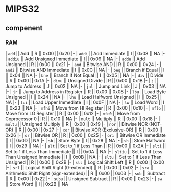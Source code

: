 # MIPS32
## compenent
### RAM
| <code>add</code> || Add || R || 0x00 || 0x20
|-
| <code>addi</code> || Add Immediate || I || 0x08 || NA
|-
| <code>addiu</code> || Add Unsigned Immediate || I || 0x09 || NA
|-
| <code>addu</code> || Add Unsigned || R || 0x00 || 0x21
|-
| <code>and</code> || Bitwise AND || R || 0x00 || 0x24
|-
| <code>andi</code> || Bitwise AND Immediate || I || 0x0C || NA
|-
| <code>beq</code> || Branch if Equal || I || 0x04 || NA
|- 
| <code>bne</code> || Branch if Not Equal || I || 0x05 || NA
|-
| <code>div</code> || Divide || R || 0x00 || 0x1A
|-
| <code>divu</code> || Unsigned Divide || R || 0x00 || 0x1B
|-
| <code>j</code> || Jump to Address || J || 0x02 || NA
|-
| <code>jal</code> || Jump and Link || J || 0x03 || NA
|-
| <code>jr</code> || Jump to Address in Register || R || 0x00 || 0x08
|-
| <code>lbu</code> || Load Byte Unsigned || I || 0x24 || NA
|-
| <code>lhu</code> || Load Halfword Unsigned || I || 0x25 || NA
|-
| <code>lui</code> || Load Upper Immediate || I || 0x0F || NA
|-
| <code>lw</code> || Load Word || I || 0x23 || NA
|-
| <code>mfhi</code> || Move from HI Register || R || 0x00 || 0x10
|-
| <code>mflo</code> || Move from LO Register || R || 0x00 || 0x12
|-
| <code>mfc0</code> || Move from Coprocessor 0 || R || 0x10 || NA
|-
| <code>mult</code> || Multiply || R || 0x00 || 0x18
|-
| <code>multu</code> || Unsigned Multiply || R || 0x00 || 0x19
|-
| <code>nor</code> || Bitwise NOR (NOT-OR) || R || 0x00 || 0x27
|-
| <code>xor</code> || Bitwise XOR (Exclusive-OR) || R || 0x00 || 0x26
|-
| <code>or</code> || Bitwise OR || R || 0x00 || 0x25
|-
| <code>ori</code> || Bitwise OR Immediate || I || 0x0D || NA
|-
| <code>sb</code> || Store Byte || I || 0x28 || NA
|-
| <code>sh</code> || Store Halfword || I || 0x29 || NA
|-
| <code>slt</code> || Set to 1 if Less Than || R || 0x00 || 0x2A
|-
| <code>slti</code> || Set to 1 if Less Than Immediate || I || 0x0A || NA
|-
| <code>sltiu</code> || Set to 1 if Less Than Unsigned Immediate || I || 0x0B || NA
|-
| <code>sltu</code> || Set to 1 if Less Than Unsigned || R || 0x00 || 0x2B
|-
| <code>sll</code> || Logical Shift Left || R || 0x00 || 0x00
|-
| <code>srl</code> || Logical Shift Right (0-extended) || R || 0x00 || 0x02
|-
| <code>sra</code> || Arithmetic Shift Right (sign-extended) || R || 0x00 || 0x03
|-
| <code>sub</code> || Subtract || R || 0x00 || 0x22
|-
| <code>subu</code> || Unsigned Subtract || R || 0x00 || 0x23
|- 
| <code>sw</code> || Store Word || I || 0x2B || NA
